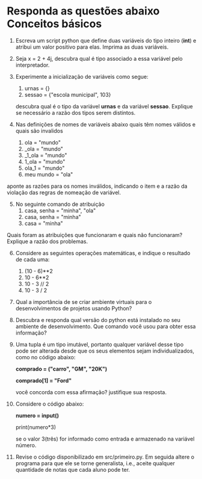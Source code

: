 # Responda as questões abaixo Conceitos básicos

1. Escreva um script python que define duas variáveis do tipo inteiro (__int__)
e atribui um valor positivo para elas. Imprima as duas variáveis.
2. Seja x = 2 + 4j, descubra qual é tipo associado a essa variável pelo interpretador.
3. Experimente a inicialização de variáveis como segue:
   1. urnas = {}
   2. sessao = {"escola municipal", 103}

   descubra qual é o tipo da variável __urnas__ e da variável __sessao__. Explique se necessário
a razão dos tipos serem distintos.
4. Nas definições de nomes de variáveis abaixo quais têm nomes válidos e quais são invalidos
    1. ola = "mundo"
    2. _ola = "mundo"
    3. _1_ola = "mundo"
    4. 1_ola = "mundo"
    5. ola_1 = "mundo"
    6. meu mundo = "ola"

aponte as razões para os nomes inválidos, indicando o item e a razão da violação
das regras de nomeação de variável.

5. No seguinte comando de atribuição 
   1. casa, senha = "minha", "ola"
   2. casa, senha = "minha"
   3. casa = "minha"

Quais foram as atribuições que funcionaram e quais não funcionaram? Explique a razão dos problemas.
   
6. Considere as seguintes operações matemáticas, e indique o resultado de cada uma:
   1. (10 - 6)**2
   2. 10 - 6**2
   3. 10 - 3 // 2
   4. 10 - 3 / 2

7. Qual a importância de se criar ambiente virtuais para o desenvolvimentos de projetos usando Python?

8. Descubra e responda qual versão do python está instalado no seu ambiente de desenvolvimento. Que comando você usou 
para obter essa informação?

9. Uma tupla é um tipo imutável, portanto qualquer variável desse tipo pode ser alterada desde que os seus elementos 
sejam individualizados, como no código abaixo:

   __comprado = ("carro", "GM", "20K")__

   __comprado[1] = "Ford"__

   você concorda com essa afirmação? justifique sua resposta.


10. Considere o código abaixo:

      __numero = input()__
      
      print(numero*3)
   
      se o valor 3(três) for informado como entrada e armazenado na variável número.

11. Revise o código disponibilizado em src/primeiro.py. Em seguida altere o programa
para que ele se torne generalista, i.e., aceite qualquer quantidade de notas que cada
aluno pode ter. 

